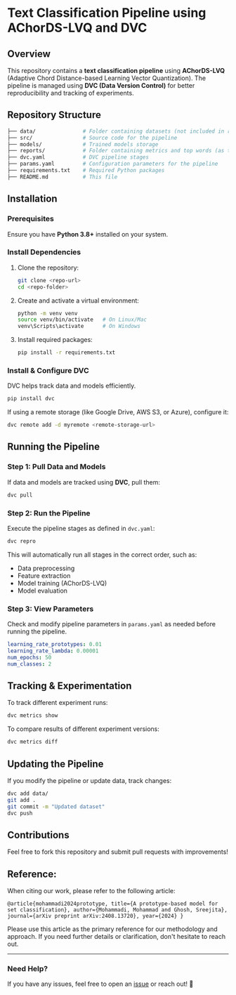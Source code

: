 # Text Classification Pipeline using AChorDS-LVQ and DVC

## Overview
This repository contains a **text classification pipeline** using **AChorDS-LVQ** (Adaptive Chord Distance-based Learning Vector Quantization). The pipeline is managed using **DVC (Data Version Control)** for better reproducibility and tracking of experiments.

## Repository Structure
```bash
├── data/               # Folder containing datasets (not included in repo)
├── src/                # Source code for the pipeline
├── models/             # Trained models storage
├── reports/            # Folder containing metrics and top words (as the model is explainable, it highlights the most important words)
├── dvc.yaml            # DVC pipeline stages
├── params.yaml         # Configuration parameters for the pipeline
├── requirements.txt    # Required Python packages
├── README.md           # This file
```

## Installation
### Prerequisites
Ensure you have **Python 3.8+** installed on your system.

### Install Dependencies
1. Clone the repository:
   ```bash
   git clone <repo-url>
   cd <repo-folder>
   ```
2. Create and activate a virtual environment:
   ```bash
   python -m venv venv
   source venv/bin/activate   # On Linux/Mac
   venv\Scripts\activate      # On Windows
   ```
3. Install required packages:
   ```bash
   pip install -r requirements.txt
   ```

### Install & Configure DVC
DVC helps track data and models efficiently.
```bash
pip install dvc
```
If using a remote storage (like Google Drive, AWS S3, or Azure), configure it:
```bash
dvc remote add -d myremote <remote-storage-url>
```

## Running the Pipeline
### Step 1: Pull Data and Models
If data and models are tracked using **DVC**, pull them:
```bash
dvc pull
```

### Step 2: Run the Pipeline
Execute the pipeline stages as defined in `dvc.yaml`:
```bash
dvc repro
```
This will automatically run all stages in the correct order, such as:
- Data preprocessing
- Feature extraction
- Model training (AChorDS-LVQ)
- Model evaluation

### Step 3: View Parameters
Check and modify pipeline parameters in `params.yaml` as needed before running the pipeline.
```yaml
learning_rate_prototypes: 0.01
learning_rate_lambda: 0.00001
num_epochs: 50
num_classes: 2
```

## Tracking & Experimentation
To track different experiment runs:
```bash
dvc metrics show
```
To compare results of different experiment versions:
```bash
dvc metrics diff
```

## Updating the Pipeline
If you modify the pipeline or update data, track changes:
```bash
dvc add data/
git add .
git commit -m "Updated dataset"
dvc push
```

## Contributions
Feel free to fork this repository and submit pull requests with improvements!

## Reference:

When citing our work, please refer to the following article:

`
@article{mohammadi2024prototype,
  title={A prototype-based model for set classification},
  author={Mohammadi, Mohammad and Ghosh, Sreejita},
  journal={arXiv preprint arXiv:2408.13720},
  year={2024}
}
`

Please use this article as the primary reference for our methodology and approach. If you need further details or clarification, don't hesitate to reach out.


---
### Need Help?
If you have any issues, feel free to open an [issue](https://github.com/your-repo/issues) or reach out! 🚀

